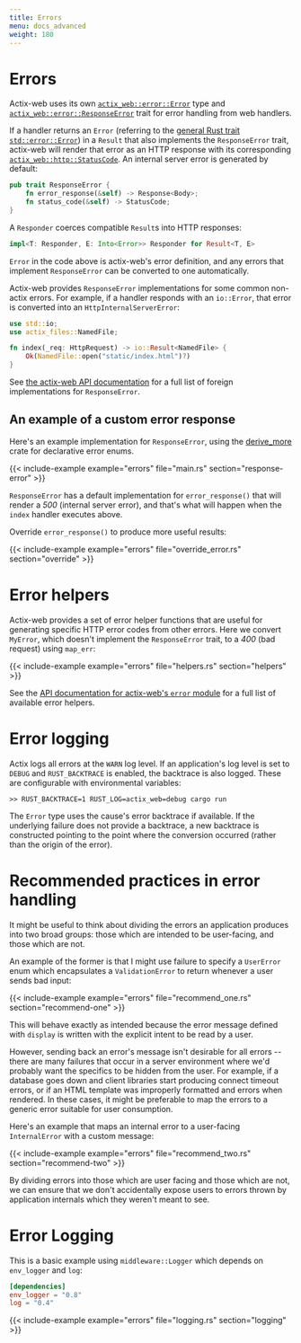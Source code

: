 ```yaml
---
title: Errors
menu: docs_advanced
weight: 180
---
```


# Errors

Actix-web uses its own [`actix_web::error::Error`][actixerror] type and
[`actix_web::error::ResponseError`][responseerror] trait for error handling from web handlers.

If a handler returns an `Error` (referring to the [general Rust trait
`std::error::Error`][stderror]) in a `Result` that also implements the `ResponseError` trait,
actix-web will render that error as an HTTP response with its corresponding
[`actix_web::http::StatusCode`][status_code]. An internal server error is generated by default:

```rust
pub trait ResponseError {
    fn error_response(&self) -> Response<Body>;
    fn status_code(&self) -> StatusCode;
}
```

A `Responder` coerces compatible `Result`s into HTTP responses:

```rust
impl<T: Responder, E: Into<Error>> Responder for Result<T, E>
```

`Error` in the code above is actix-web's error definition, and any errors that implement
`ResponseError` can be converted to one automatically.

Actix-web provides `ResponseError` implementations for some common non-actix errors. For example, if
a handler responds with an `io::Error`, that error is converted into an `HttpInternalServerError`:

```rust
use std::io;
use actix_files::NamedFile;

fn index(_req: HttpRequest) -> io::Result<NamedFile> {
    Ok(NamedFile::open("static/index.html")?)
}
```

See [the actix-web API documentation][responseerrorimpls] for a full list of foreign implementations
for `ResponseError`.

## An example of a custom error response

Here's an example implementation for `ResponseError`, using the [derive_more] crate
for declarative error enums.

{{< include-example example="errors" file="main.rs" section="response-error" >}}

`ResponseError` has a default implementation for `error_response()` that will render a _500_
(internal server error), and that's what will happen when the `index` handler executes above.

Override `error_response()` to produce more useful results:

{{< include-example example="errors" file="override_error.rs" section="override" >}}

# Error helpers

Actix-web provides a set of error helper functions that are useful for generating specific HTTP
error codes from other errors. Here we convert `MyError`, which doesn't implement the
`ResponseError` trait, to a _400_ (bad request) using `map_err`:

{{< include-example example="errors" file="helpers.rs" section="helpers" >}}

See the [API documentation for actix-web's `error` module][actixerror] for a full list of available
error helpers.

# Error logging

Actix logs all errors at the `WARN` log level. If an application's log level is set to `DEBUG` and
`RUST_BACKTRACE` is enabled, the backtrace is also logged. These are configurable with environmental
variables:

```
>> RUST_BACKTRACE=1 RUST_LOG=actix_web=debug cargo run
```

The `Error` type uses the cause's error backtrace if available. If the underlying failure does not
provide a backtrace, a new backtrace is constructed pointing to the point where the conversion
occurred (rather than the origin of the error).

# Recommended practices in error handling

It might be useful to think about dividing the errors an application produces into two broad groups:
those which are intended to be user-facing, and those which are not.

An example of the former is that I might use failure to specify a `UserError` enum which
encapsulates a `ValidationError` to return whenever a user sends bad input:

{{< include-example example="errors" file="recommend_one.rs" section="recommend-one" >}}

This will behave exactly as intended because the error message defined with `display` is written
with the explicit intent to be read by a user.

However, sending back an error's message isn't desirable for all errors -- there are many failures
that occur in a server environment where we'd probably want the specifics to be hidden from the
user. For example, if a database goes down and client libraries start producing connect timeout
errors, or if an HTML template was improperly formatted and errors when rendered. In these cases, it
might be preferable to map the errors to a generic error suitable for user consumption.

Here's an example that maps an internal error to a user-facing `InternalError` with a custom
message:

{{< include-example example="errors" file="recommend_two.rs" section="recommend-two" >}}

By dividing errors into those which are user facing and those which are not, we can ensure that we
don't accidentally expose users to errors thrown by application internals which they weren't meant
to see.

# Error Logging

This is a basic example using `middleware::Logger` which depends on `env_logger` and `log`:
```toml
[dependencies]
env_logger = "0.8"
log = "0.4"
```

{{< include-example example="errors" file="logging.rs" section="logging" >}}

[actixerror]: https://docs.rs/actix-web/3/actix_web/error/struct.Error.html
[errorhelpers]: https://docs.rs/actix-web/3/actix_web/trait.ResponseError.html
[derive_more]: https://crates.io/crates/derive_more
[responseerror]: https://docs.rs/actix-web/3/actix_web/error/trait.ResponseError.html
[responseerrorimpls]:
  https://docs.rs/actix-web/3/actix_web/error/trait.ResponseError.html#foreign-impls
[stderror]: https://doc.rust-lang.org/std/error/trait.Error.html
[status_code]: https://docs.rs/actix-web/3.0.0/actix_web/http/struct.StatusCode.html
